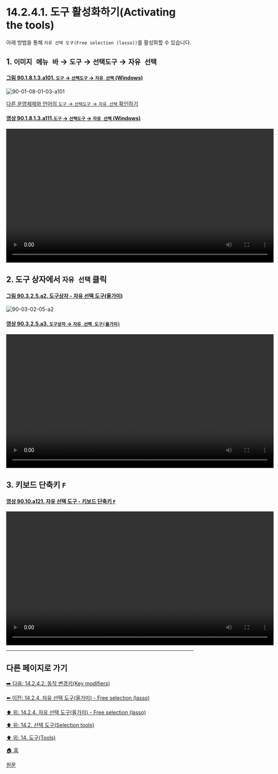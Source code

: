 # 14.2.4.1. 도구 활성화하기(Activating the tools)
아래 방법을 통해 `자유 선택 도구(Free selection (lasso))`를 활성화할 수 있습니다.

## 1. `이미지 메뉴 바` → `도구` → `선택도구` → `자유 선택`

<a id="90-01-08-01-03-a101"></a>

#### [그림 90.1.8.1.3.a101. `도구` → `선택도구` → `자유 선택` (Windows)](./90-01-08-01-03-free_select.md#90-01-08-01-03-a101)
![90-01-08-01-03-a101](https://github.com/wonder13662/gimp/assets/15767104/0e52854b-a1bb-44b9-80e5-5fbf63bb586c)

[다른 운영체제와 언어의 `도구` → `선택도구` → `자유 선택` 확인하기](./90-01-08-01-03-free_select.md#90-01-08-01-03-a102)

<a id="90-01-08-01-03-a111"></a>

#### [영상 90.1.8.1.3.a111.`도구` → `선택도구` → `자유 선택` (Windows)](./90-01-08-01-03-free_select.md#90-01-08-01-03-a111)
<video controls="controls" width="720" src="https://github.com/wonder13662/gimp/assets/15767104/f8f30727-4c4e-46d4-a21a-2ec4bfeeadd2"></video>

## 2. 도구 상자에서 `자유 선택` 클릭

<a id="90-03-02-05-a2"></a>

#### [그림 90.3.2.5.a2. 도구상자 - 자유 선택 도구(올가미)](./90-03-02-05-free_select.md#90-03-02-05-a2)
![90-03-02-05-a2](https://github.com/wonder13662/gimp/assets/15767104/f0d4efd4-aee4-4af4-a282-a4d2756369fa)

<a id="90-03-02-05-a3"></a>

#### [영상 90.3.2.5.a3. `도구상자` → `자유 선택 도구(올가미)`](./90-03-02-05-free_select.md#90-03-02-05-a3)
<video controls="controls" width="720" src="https://github.com/wonder13662/gimp/assets/15767104/ebbfc2ef-9adf-4e46-9fbf-e561d83c7d6c"></video>

## 3. 키보드 단축키 `F`

<a id="90-10-a121"></a>

#### [영상 90.10.a121. 자유 선택 도구 - 키보드 단축키 `F`](./90-10-00-keyboard_shortcut.md#90-10-a121)
<video controls="controls" width="720" src="https://github.com/wonder13662/gimp/assets/15767104/f42fbb2b-8286-441b-8421-a08ef891a9b8"></video>

***

## 다른 페이지로 가기

[➡️ 다음: 14.2.4.2. 동작 변경키(Key modifiers)](./14-02-04-02-key_modifiers.md)

[⬅️ 이전: 14.2.4. 자유 선택 도구(올가미) - Free selection (lasso)](./14-02-04-00-free-selection-lasso.md)

[⬆️ 위: 14.2.4. 자유 선택 도구(올가미) - Free selection (lasso)](./14-02-04-00-free-selection-lasso.md)

[⬆️ 위: 14.2. 선택 도구(Selection tools)](./14-02-00-selection-tools.md)

[⬆️ 위: 14. 도구(Tools)](./14-00-tools.md)

[🏠 홈](./00-home.md)

[원문](https://docs.gimp.org/2.10/ko/gimp-tool-free-select.html#idm11118)